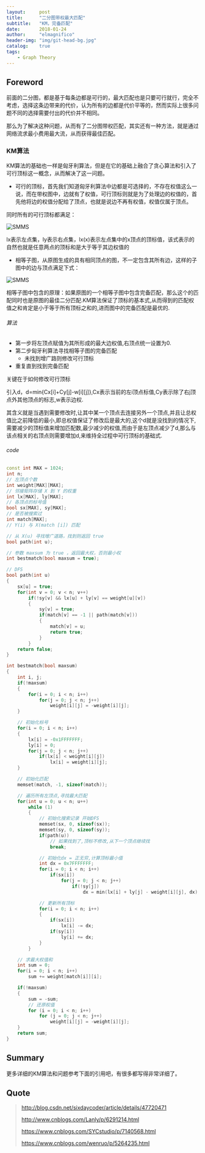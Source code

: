 ```yaml
---
layout:     post
title:      "二分图带权最大匹配"
subtitle:   "KM，完备匹配"
date:       2018-01-24
author:     "elmagnifico"
header-img: "img/git-head-bg.jpg"
catalog:    true
tags:
    - Graph Theory
---
```


## Foreword

前面的二分图，都是基于每条边都是可行的，最大匹配也是只要可行就行，完全不考虑，选择这条边带来的代价，认为所有的边都是代价平等的，然而实际上很多问题不同的选择需要付出的代价并不相同。

那么为了解决这种问题，从而有了二分图带权匹配，其实还有一种方法，就是通过网络流求最小费用最大流，从而获得最佳匹配。

### KM算法

KM算法的基础也一样是匈牙利算法，但是在它的基础上融合了贪心算法和引入了可行顶标这一概念，从而解决了这一问题。

- 可行的顶标，首先我们知道匈牙利算法中边都是可选择的，不存在权值这么一说，而在带权图中，边就有了权值，可行顶标则就是为了处理边的权值的，首先他将边的权值分配给了顶点，也就是说边不再有权值，权值仅属于顶点。

同时所有的可行顶标都满足：

![SMMS](https://i.loli.net/2018/11/29/5bffc86c14989.png)

lx表示左点集，ly表示右点集，lx(x)表示左点集中的x顶点的顶标值，该式表示的自然也就是任意两点的顶标和是大于等于其边权值的

- 相等子图，从原图生成的具有相同顶点的图，不一定包含其所有边，这样的子图中的边与顶点满足下式：

![SMMS](https://i.loli.net/2018/11/29/5bffc89fd12dd.png)

相等子图中包含的原理：如果原图的一个相等子图中包含完备匹配，那么这个的匹配同时也是原图的最佳二分匹配.KM算法保证了顶标的基本式,从而得到的匹配权值之和肯定是小于等于所有顶标之和的,进而图中的完备匹配是最优的.

###### 算法

- 第一步将左顶点赋值为其所形成的最大边权值,右顶点统一设置为0.
- 第二步匈牙利算法寻找相等子图的完备匹配
  - 未找到增广路则修改可行顶标
- 重复直到找到完备匹配

关键在于如何修改可行顶标

引入d，d=min{Cx[i]+Cy[j]-w[i][j]},Cx表示当前的左i顶点标值,Cy表示除了右j顶点外其他顶点的标志,w表示边权.

其含义就是当遇到需要修改时,让其中某一个顶点去连接另外一个顶点,并且让总权值比之前降低的最小,即总权值保证了修改后是最大的,这个d就是没找到的情况下,需要减少的顶标值来增加匹配数,最少减少的权值,而由于是左顶点减少了d,那么与该点相关的右顶点则需要增加d,来维持全过程中可行顶标的基础式.

###### code

```c++
const int MAX = 1024;
int n;
// 左顶点个数
int weight[MAX][MAX];
// 邻接矩阵存储 X 到 Y 的权重
int lx[MAX], ly[MAX];
// 各顶点的标号值
bool sx[MAX], sy[MAX];
// 是否被搜索过
int match[MAX];
// Y(i) 与 X(match [i]) 匹配

// 从 X(u) 寻找增广道路，找到则返回 true
bool path(int u);

// 参数 maxsum 为 true ，返回最大权，否则最小权
int bestmatch(bool maxsum = true);

// DFS
bool path(int u)
{
	sx[u] = true;
	for(int v = 0; v < n; v++)
		if(!sy[v] && lx[u] + ly[v] == weight[u][v])
		{
			sy[v] = true;
			if(match[v] == -1 || path(match[v]))
			{
				match[v] = u;
				return true;
			}
		}
	return false;
}

int bestmatch(bool maxsum)
{
	int i, j;
	if(!maxsum)
	{
		for(i = 0; i < n; i++)
			for(j = 0; j < n; j++)
				weight[i][j] = -weight[i][j];
	}

	// 初始化标号
	for(i = 0; i < n; i++)
	{
		lx[i] = -0x1FFFFFFF;
		ly[i] = 0;
		for(j = 0; j < n; j++)
			if(lx[i] < weight[i][j])
				lx[i] = weight[i][j];
	}

    // 初始化匹配
	memset(match, -1, sizeof(match));

    // 遍历所有左顶点,寻找最大匹配
	for(int u = 0; u < n; u++)
		while (1)
		{
            // 初始化搜索记录 开始DFS
			memset(sx, 0, sizeof(sx));
			memset(sy, 0, sizeof(sy));
			if(path(u))
                // 如果找到了,顶标不修改,从下一个顶点继续找
				break;

			// 初始化dx = 正无穷,计算顶标最小值
			int dx = 0x7FFFFFFF;
			for(i = 0; i < n; i++)
				if(sx[i])
					for(j = 0; j < n; j++)
						if(!sy[j])
							dx = min(lx[i] + ly[j] - weight[i][j], dx);

            // 更新所有顶标
			for(i = 0; i < n; i++)
			{
				if(sx[i])
					lx[i] -= dx;
				if(sy[i])
					ly[i] += dx;
			}
		}

    // 求最大权值和
	int sum = 0;
	for(i = 0; i < n; i++)
		sum += weight[match[i]][i];

	if(!maxsum)
	{
		sum = -sum;
        // 还原权值
		for (i = 0; i < n; i++)
			for (j = 0; j < n; j++)
				weight[i][j] = -weight[i][j];
	}
	return sum;
}
```

## Summary

更多详细的KM算法和问题参考下面的引用吧，有很多都写得非常详细了。

## Quote

> http://blog.csdn.net/sixdaycoder/article/details/47720471
>
> http://www.cnblogs.com/Lanly/p/6291214.html
>
> https://www.cnblogs.com/SYCstudio/p/7140568.html
>
> https://www.cnblogs.com/wenruo/p/5264235.html
